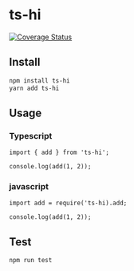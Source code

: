 # ts-hi

[![Coverage Status](https://coveralls.io/repos/github/youthcity/ts-hi/badge.svg)](https://coveralls.io/github/youthcity/ts-hi)

## Install

```sh
npm install ts-hi
yarn add ts-hi
```

## Usage

### Typescript
```
import { add } from 'ts-hi';

console.log(add(1, 2));
```

### javascript

```
import add = require('ts-hi).add;

console.log(add(1, 2));
```

## Test

```sh
npm run test
```
